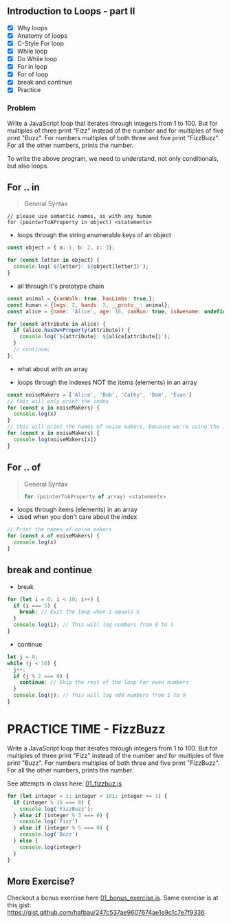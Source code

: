 Introduction to Loops - part II
---

- [x] Why loops
- [x] Anatomy of loops
- [x] C-Style For loop
- [x] While loop
- [x] Do While loop
- [x] For in loop
- [x] For of loop
- [x] break and continue
- [x] Practice

### Problem

Write a JavaScript loop that iterates through integers from 1 to 100. But for multiples of three print "Fizz" instead of the number and for multiples of five print "Buzz". For numbers multiples of both three and five print "FizzBuzz". For all the other numbers, prints the number.

To write the above program, we need to understand, not only conditionals, but also loops.

## For .. in

> General Syntax

```js>
// please use semantic names, as with any human
for (pointerToAProperty in object) <statements>
```

- loops through the string enumerable keys of an object

```js
const object = { a: 1, b: 2, c: 3};

for (const letter in object) {
  console.log(`${letter}: ${object[letter]}`);
}
```

- all through it's prototype chain

```js
const animal = {canWalk: true, hasLimbs: true,};
const human = {legs: 2, hands: 2, __proto__: animal};
const alice = {name: 'Alice', age: 16, canRun: true, isAwesome: undefined, __proto__: human};

for (const attribute in alice) {
  if (alice.hasOwnProperty(attribute)) {
    console.log(`${attribute}: ${alice[attribute]}`);
  }
  // continue;
};

```

- what about with an array

- loops through the indexes NOT the items (elements) in an array
  
```js
const noiseMakers = ['Alice', 'Bob', 'Cathy', 'Dom', 'Evan']
// this will only print the index
for (const x in noiseMakers) {
  console.log(x)
}
// this will print the names of noise makers, because we're using the index to access the values in an array
for (const x in noiseMakers) {
  console.log(noiseMakers[x])
}
```

## For .. of

> General Syntax
>
> ```js
> for (pointerToAProperty of array) <statements>
> ```

- loops through items (elements) in an array
- used when you don't care about the index

```js
// Print the names of noise makers
for (const x of noiseMakers) {
  console.log(x)
}
```

## break and continue

- break
  
```js
for (let i = 0; i < 10; i++) {
  if (i === 5) {
    break; // Exit the loop when i equals 5
  }
  console.log(i); // This will log numbers from 0 to 4
}
```

- continue

```js
let j = 0;
while (j < 10) {
  j++;
  if (j % 2 === 0) {
    continue; // Skip the rest of the loop for even numbers
  }
  console.log(j); // This will log odd numbers from 1 to 9
}
```

PRACTICE TIME - FizzBuzz
=========================

Write a JavaScript loop that iterates through integers from 1 to 100. But for multiples of three print "Fizz" instead of the number and for multiples of five print "Buzz". For numbers multiples of both three and five print "FizzBuzz". For all the other numbers, prints the number.

See attempts in class here: [01_fizzbuz.js](./01_fizzbuz.js)

```js
for (let integer = 1; integer < 101; integer += 1) {
  if (integer % 15 === 0) {
    console.log('FizzBuzz');
  } else if (integer % 3 === 0) {
    console.log('Fizz')
  } else if (integer % 5 === 0) {
    console.log('Buzz')
  } else {
    console.log(integer)
  }
}
```

## More Exercise?

Checkout a bonus exercise here [01_bonus_exercise.js](./01_bonus_exercise.js).
Same exercise is at this gist:  <https://gist.github.com/hafbau/247c537ae9607674ae1e9c1c7e7f9336>
